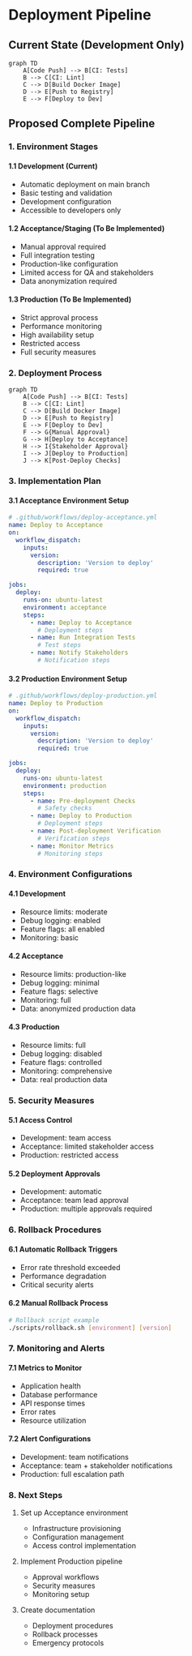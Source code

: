 # Deployment Pipeline

## Current State (Development Only)

```mermaid
graph TD
    A[Code Push] --> B[CI: Tests]
    B --> C[CI: Lint]
    C --> D[Build Docker Image]
    D --> E[Push to Registry]
    E --> F[Deploy to Dev]
```

## Proposed Complete Pipeline

### 1. Environment Stages

#### 1.1 Development (Current)
- Automatic deployment on main branch
- Basic testing and validation
- Development configuration
- Accessible to developers only

#### 1.2 Acceptance/Staging (To Be Implemented)
- Manual approval required
- Full integration testing
- Production-like configuration
- Limited access for QA and stakeholders
- Data anonymization required

#### 1.3 Production (To Be Implemented)
- Strict approval process
- Performance monitoring
- High availability setup
- Restricted access
- Full security measures

### 2. Deployment Process

```mermaid
graph TD
    A[Code Push] --> B[CI: Tests]
    B --> C[CI: Lint]
    C --> D[Build Docker Image]
    D --> E[Push to Registry]
    E --> F[Deploy to Dev]
    F --> G{Manual Approval}
    G --> H[Deploy to Acceptance]
    H --> I{Stakeholder Approval}
    I --> J[Deploy to Production]
    J --> K[Post-Deploy Checks]
```

### 3. Implementation Plan

#### 3.1 Acceptance Environment Setup
```yaml
# .github/workflows/deploy-acceptance.yml
name: Deploy to Acceptance
on:
  workflow_dispatch:
    inputs:
      version:
        description: 'Version to deploy'
        required: true

jobs:
  deploy:
    runs-on: ubuntu-latest
    environment: acceptance
    steps:
      - name: Deploy to Acceptance
        # Deployment steps
      - name: Run Integration Tests
        # Test steps
      - name: Notify Stakeholders
        # Notification steps
```

#### 3.2 Production Environment Setup
```yaml
# .github/workflows/deploy-production.yml
name: Deploy to Production
on:
  workflow_dispatch:
    inputs:
      version:
        description: 'Version to deploy'
        required: true

jobs:
  deploy:
    runs-on: ubuntu-latest
    environment: production
    steps:
      - name: Pre-deployment Checks
        # Safety checks
      - name: Deploy to Production
        # Deployment steps
      - name: Post-deployment Verification
        # Verification steps
      - name: Monitor Metrics
        # Monitoring steps
```

### 4. Environment Configurations

#### 4.1 Development
- Resource limits: moderate
- Debug logging: enabled
- Feature flags: all enabled
- Monitoring: basic

#### 4.2 Acceptance
- Resource limits: production-like
- Debug logging: minimal
- Feature flags: selective
- Monitoring: full
- Data: anonymized production data

#### 4.3 Production
- Resource limits: full
- Debug logging: disabled
- Feature flags: controlled
- Monitoring: comprehensive
- Data: real production data

### 5. Security Measures

#### 5.1 Access Control
- Development: team access
- Acceptance: limited stakeholder access
- Production: restricted access

#### 5.2 Deployment Approvals
- Development: automatic
- Acceptance: team lead approval
- Production: multiple approvals required

### 6. Rollback Procedures

#### 6.1 Automatic Rollback Triggers
- Error rate threshold exceeded
- Performance degradation
- Critical security alerts

#### 6.2 Manual Rollback Process
```bash
# Rollback script example
./scripts/rollback.sh [environment] [version]
```

### 7. Monitoring and Alerts

#### 7.1 Metrics to Monitor
- Application health
- Database performance
- API response times
- Error rates
- Resource utilization

#### 7.2 Alert Configurations
- Development: team notifications
- Acceptance: team + stakeholder notifications
- Production: full escalation path

### 8. Next Steps

1. Set up Acceptance environment
   - Infrastructure provisioning
   - Configuration management
   - Access control implementation

2. Implement Production pipeline
   - Approval workflows
   - Security measures
   - Monitoring setup

3. Create documentation
   - Deployment procedures
   - Rollback processes
   - Emergency protocols 